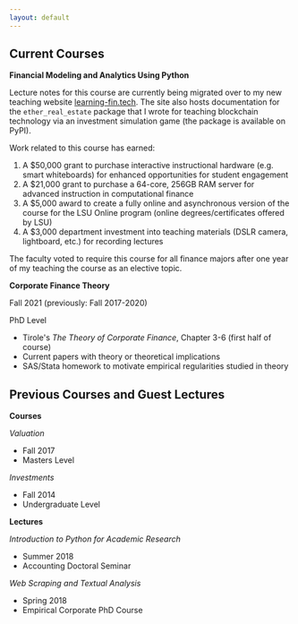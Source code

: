 ```yaml
---
layout: default
---
```


## Current Courses

**Financial Modeling and Analytics Using Python**

Lecture notes for this course are currently being migrated over to my new teaching website [learning-fin.tech](https://learning-fin.tech).  The site also hosts documentation for the `ether_real_estate` package that I wrote for teaching blockchain technology via an investment simulation game (the package is available on PyPI).

Work related to this course has earned:
1.  A $50,000 grant to purchase interactive instructional hardware (e.g. smart whiteboards) for enhanced opportunities for student engagement
2.  A $21,000 grant to purchase a 64-core, 256GB RAM server for advanced instruction in computational finance
3.  A $5,000 award to create a fully online and asynchronous version of the course for the LSU Online program (online degrees/certificates offered by LSU)
4.  A $3,000 department investment into teaching materials (DSLR camera, lightboard, etc.) for recording lectures

The faculty voted to require this course for all finance majors after one year of my teaching the course as an elective topic.

**Corporate Finance Theory**

Fall 2021 (previously: Fall 2017-2020)

PhD Level

- Tirole's *The Theory of Corporate Finance*, Chapter 3-6 (first half of course)
- Current papers with theory or theoretical implications
- SAS/Stata homework to motivate empirical regularities studied in theory


## Previous Courses and Guest Lectures

**Courses**

*Valuation*
- Fall 2017
- Masters Level

*Investments*
- Fall 2014
- Undergraduate Level

**Lectures**

*Introduction to Python for Academic Research*
- Summer 2018
- Accounting Doctoral Seminar

*Web Scraping and Textual Analysis*
- Spring 2018
- Empirical Corporate PhD Course
